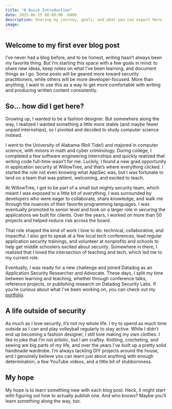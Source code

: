 ```yaml
---
title: "A Quick Introduction"
date: 2025-06-25 08:00:00 -0400  
description: Sharing my journey, goals, and what you can expect here. 
image: 
---
```

## Welcome to my first ever blog post
I’ve never had a blog before, and to be honest, writing hasn’t always been my favorite thing. But I’m starting this space with a few goals in mind: to share new ideas, keep notes on what I’ve been learning, and document things as I go. Some posts will be geared more toward security practitioners, while others will be more developer-focused. More than anything, I want to use this as a way to get more comfortable with writing and producing written content consistently.

## So… how did I get here?
Growing up, I wanted to be a fashion designer. But somewhere along the way, I realized I wanted something a little more stable (and maybe fewer unpaid internships), so I pivoted and decided to study computer science instead.

I went to the University of Alabama (Roll Tide!) and majored in computer science, with minors in math and cyber criminology. During college, I completed a few software engineering internships and quickly realized that writing code full-time wasn’t for me. Luckily, I found a new grad opportunity in application security at WillowTree, and that’s where everything clicked. I started the role not even knowing what AppSec was, but I was fortunate to land on a team that was patient, welcoming, and excited to teach.

At WillowTree, I got to be part of a small but mighty security team, which meant I was exposed to a little bit of everything. I was surrounded by developers who were eager to collaborate, share knowledge, and walk me through the nuances of their favorite programming languages. I was eventually promoted to senior level and took on a larger role in securing the applications we built for clients. Over the years, I worked on more than 50 projects and helped reduce risk across the board.

That role shaped the kind of work I love to do: technical, collaborative, and impactful. I also got to speak at a few local tech conferences, lead regular application security trainings, and volunteer at nonprofits and schools to help get middle schoolers excited about security. Somewhere in there, I realized that I loved the intersection of teaching and tech, which led me to my current role.

Eventually, I was ready for a new challenge and joined Datadog as an Application Security Researcher and Advocate. These days, I split my time between learning and teaching, whether through conference talks, reference projects, or publishing research on Datadog Security Labs. If you’re curious about what I’ve been working on, you can check out my [portfolio](../../portfolio).

## A life outside of security
As much as I love security, it’s not my whole life. I try to spend as much time outside as I can and play volleyball regularly to stay active. While I didn’t end up becoming a fashion designer, I still love making my own clothes. I like to joke that I’m not artistic, but I am craftsy. Knitting, crocheting, and sewing are big parts of my life, and over the years I’ve built up a pretty solid handmade wardrobe. I’m always tackling DIY projects around the house, and I genuinely believe you can learn just about anything with enough determination, a few YouTube videos, and a little bit of stubbornness.

## My hope
My hope is to learn something new with each blog post. Heck, it might start with figuring out how to actually publish one. And who knows? Maybe you’ll learn something along the way, too.
